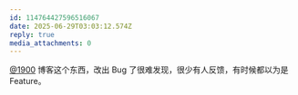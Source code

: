 ```yaml
---
id: 114764427596516067
date: 2025-06-29T03:03:12.574Z
reply: true
media_attachments: 0
---
```


[@1900](https://social.1900.live/@1900) 博客这个东西，改出 Bug 了很难发现，很少有人反馈，有时候都以为是 Feature。

